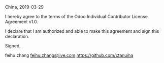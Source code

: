 China, 2019-03-29

I hereby agree to the terms of the Odoo Individual Contributor License
Agreement v1.0.

I declare that I am authorized and able to make this agreement and sign this
declaration.

Signed,

feihu.zhang feihu.zhang@live.com https://github.com/xtanuiha
